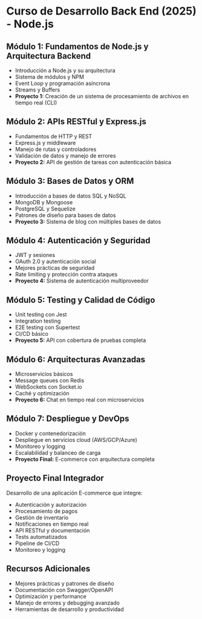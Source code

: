 # Curso de Desarrollo Back End (2025) - Node.js

## Módulo 1: Fundamentos de Node.js y Arquitectura Backend
- Introducción a Node.js y su arquitectura
- Sistema de módulos y NPM
- Event Loop y programación asíncrona
- Streams y Buffers
- **Proyecto 1:** Creación de un sistema de procesamiento de archivos en tiempo real (CLI)

## Módulo 2: APIs RESTful y Express.js
- Fundamentos de HTTP y REST
- Express.js y middleware
- Manejo de rutas y controladores
- Validación de datos y manejo de errores
- **Proyecto 2:** API de gestión de tareas con autenticación básica

## Módulo 3: Bases de Datos y ORM
- Introducción a bases de datos SQL y NoSQL
- MongoDB y Mongoose
- PostgreSQL y Sequelize
- Patrones de diseño para bases de datos
- **Proyecto 3:** Sistema de blog con múltiples bases de datos

## Módulo 4: Autenticación y Seguridad
- JWT y sesiones
- OAuth 2.0 y autenticación social
- Mejores prácticas de seguridad
- Rate limiting y protección contra ataques
- **Proyecto 4:** Sistema de autenticación multiproveedor

## Módulo 5: Testing y Calidad de Código
- Unit testing con Jest
- Integration testing
- E2E testing con Supertest
- CI/CD básico
- **Proyecto 5:** API con cobertura de pruebas completa

## Módulo 6: Arquitecturas Avanzadas
- Microservicios básicos
- Message queues con Redis
- WebSockets con Socket.io
- Caché y optimización
- **Proyecto 6:** Chat en tiempo real con microservicios

## Módulo 7: Despliegue y DevOps
- Docker y contenedorización
- Despliegue en servicios cloud (AWS/GCP/Azure)
- Monitoreo y logging
- Escalabilidad y balanceo de carga
- **Proyecto Final:** E-commerce con arquitectura completa

## Proyecto Final Integrador
Desarrollo de una aplicación E-commerce que integre:
- Autenticación y autorización
- Procesamiento de pagos
- Gestión de inventario
- Notificaciones en tiempo real
- API RESTful y documentación
- Tests automatizados
- Pipeline de CI/CD
- Monitoreo y logging

## Recursos Adicionales
- Mejores prácticas y patrones de diseño
- Documentación con Swagger/OpenAPI
- Optimización y performance
- Manejo de errores y debugging avanzado
- Herramientas de desarrollo y productividad

